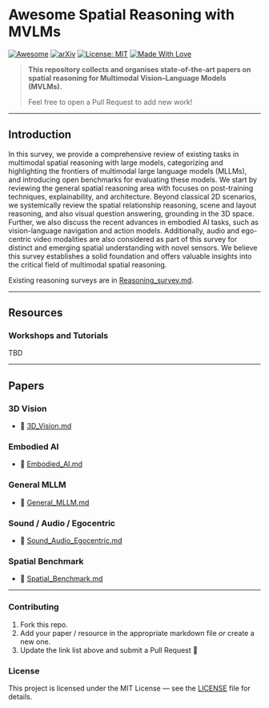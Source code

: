 # Awesome Spatial Reasoning with MVLMs

[![Awesome](https://cdn.rawgit.com/sindresorhus/awesome/d7305f38d29fed78fa85652e3a63e154dd8e8829/media/badge.svg)](https://github.com/hee9joon/Awesome-Diffusion-Models)
[![arXiv](https://img.shields.io/badge/arXiv-2510.25760-B31B1B.svg)](https://arxiv.org/abs/2510.25760)
[![License: MIT](https://img.shields.io/badge/License-MIT-green.svg)](https://opensource.org/licenses/MIT)
[![Made With Love](https://img.shields.io/badge/Made%20With-Love-red.svg)](https://github.com/chetanraj/awesome-github-badges)

> **This repository collects and organises state‑of‑the‑art papers on spatial reasoning for Multimodal Vision–Language Models (MVLMs).**
>
> Feel free to open a Pull Request to add new work!

---

## Introduction

In this survey, we provide a comprehensive review of existing tasks in multimodal spatial reasoning with large models, categorizing and highlighting the frontiers of multimodal large language models (MLLMs), and introducing open benchmarks for evaluating these models. We start by reviewing the general spatial reasoning area with focuses on post-training techniques, explainability, and architecture. Beyond classical 2D scenarios, we systemically review the spatial relationship reasoning, scene and layout reasoning, and also visual question answering, grounding in the 3D space.
Further, we also discuss the recent advances in embodied AI tasks, such as vision-language navigation and action models. Additionally, audio and ego-centric video modalities are also considered as part of this survey for distinct and emerging spatial understanding with novel sensors. We believe this survey establishes a solid foundation and offers valuable insights into the critical field of multimodal spatial reasoning. 


Existing reasoning surveys are in [Reasoning_survey.md](./Reasoning_survey.md).

---

## Resources

### Workshops and Tutorials

TBD

---

## Papers

### 3D Vision

- 🔗 [3D_Vision.md](./3D_Vision.md)

### Embodied AI

- 🔗 [Embodied_AI.md](./Embodied_AI.md)

### General MLLM

- 🔗 [General_MLLM.md](./General_MLLM.md)

### Sound / Audio / Egocentric

- 🔗 [Sound_Audio_Egocentric.md](./Sound_Audio_Egocentric.md)

### Spatial Benchmark

- 🔗 [Spatial_Benchmark.md](./Spatial_Benchmark.md)

---

### Contributing

1. Fork this repo.
2. Add your paper / resource in the appropriate markdown file *or* create a new one.
3. Update the link list above and submit a Pull Request 🎉

### License

This project is licensed under the MIT License — see the [LICENSE](LICENSE) file for details.


